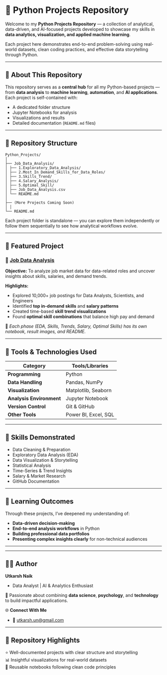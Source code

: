 # 🐍 Python Projects Repository

Welcome to my **Python Projects Repository** — a collection of analytical, data-driven, and AI-focused projects developed to showcase my skills in **data analytics, visualization, and applied machine learning**.  

Each project here demonstrates end-to-end problem-solving using real-world datasets, clean coding practices, and effective data storytelling through Python.

---

## 🧠 About This Repository
This repository serves as a **central hub** for all my Python-based projects — from **data analysis** to **machine learning**, **automation**, and **AI applications**.  
Each project is self-contained with:
- A dedicated folder structure  
- Jupyter Notebooks for analysis  
- Visualizations and results  
- Detailed documentation (`README.md` files)

---

## 📂 Repository Structure

```
Python_Projects/
│
├── Job_Data_Analysis/
│ ├── 1.Exploratory_Data_Analysis/
│ ├── 2.Most_In_Demand_Skills_for_Data_Roles/
│ ├── 3.Skills_Trend/
│ ├── 4.Salary_Analysis/
│ ├── 5.Optimal_Skill/
│ ├── Job_Data_Analysis.csv
│ └── README.md
│
├── (More Projects Coming Soon)
│ │
└── README.md
```


Each project folder is standalone — you can explore them independently or follow them sequentially to see how analytical workflows evolve.

---

## 🚀 Featured Project

### 🔹 [Job Data Analysis](./1.Job_Data_Analysis/)
**Objective:** To analyze job market data for data-related roles and uncover insights about skills, salaries, and demand trends.  

**Highlights:**
- Explored 10,000+ job postings for Data Analysts, Scientists, and Engineers  
- Identified **top in-demand skills** and **salary patterns**  
- Created time-based **skill trend visualizations**  
- Found **optimal skill combinations** that balance high pay and demand  

📁 *Each phase (EDA, Skills, Trends, Salary, Optimal Skills) has its own notebook, result images, and README.*

---

## 🧰 Tools & Technologies Used

| Category | Tools/Libraries |
|-----------|----------------|
| **Programming** | Python |
| **Data Handling** | Pandas, NumPy |
| **Visualization** | Matplotlib, Seaborn |
| **Analysis Environment** | Jupyter Notebook |
| **Version Control** | Git & GitHub |
| **Other Tools** | Power BI, Excel, SQL |

---

## 🧩 Skills Demonstrated
- Data Cleaning & Preparation  
- Exploratory Data Analysis (EDA)  
- Data Visualization & Storytelling  
- Statistical Analysis  
- Time-Series & Trend Insights  
- Salary & Market Research  
- GitHub Documentation  

---

## 🧠 Learning Outcomes
Through these projects, I’ve deepened my understanding of:
- **Data-driven decision-making**  
- **End-to-end analysis workflows** in Python  
- **Building professional data portfolios**  
- **Presenting complex insights clearly** for non-technical audiences  

---

---

## 👨‍💻 Author
**Utkarsh Naik**  
- Data Analyst | AI & Analytics Enthusiast  

💬 Passionate about combining **data science**, **psychology**, and **technology** to build impactful applications.  

🌐 **Connect With Me**  
- 📧 [utkarsh.un@gmail.com](#)  

---

## 🏁 Repository Highlights
⭐ Well-documented projects with clear structure and storytelling  
📊 Insightful visualizations for real-world datasets  
📘 Reusable notebooks following clean code principles  

